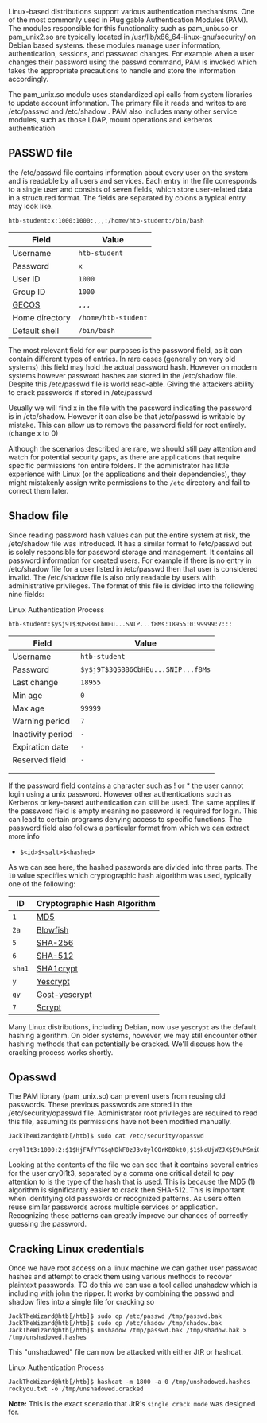 

Linux-based distributions support various authentication mechanisms. One of the most commonly used in Plug gable Authentication Modules (PAM). The modules responsible for this functionality such as pam_unix.so or pam_unix2.so are typically located in /usr/lib/x86_64-linux-gnu/security/ on Debian based systems. these modules manage user information, authentication, sessions, and password changes. For example when a user changes their password using the passwd command, PAM is invoked which takes the appropriate precautions to handle and store the information accordingly. 

The pam_unix.so module uses standardized api calls from system libraries to update account information. The primary file it reads and writes to are /etc/passwd and /etc/shadow . PAM also includes many other service modules, such as those LDAP, mount operations and kerberos authentication


## PASSWD file

the /etc/passwd file contains information about every user on the system and is readable by all users and services. Each entry in the file corresponds to a single user and consists of seven fields, which store user-related data in a structured format. The fields are separated by colons a typical entry may look like.

```shell-session
htb-student:x:1000:1000:,,,:/home/htb-student:/bin/bash
```

|Field|Value|
|---|---|
|Username|`htb-student`|
|Password|`x`|
|User ID|`1000`|
|Group ID|`1000`|
|[GECOS](https://en.wikipedia.org/wiki/Gecos_field)|`,,,`|
|Home directory|`/home/htb-student`|
|Default shell|`/bin/bash`|


The most relevant field for our purposes is the password field, as it can contain different types of entries. In rare cases (generally on very old systems) this field may hold the actual password hash. However on modern systems however password hashes are stored in the /etc/shadow file. Despite this /etc/passwd file is world read-able. Giving the attackers ability to crack passwords if stored in /etc/passwd


Usually we will find x in the file with the password indicating the password is in /etc/shadow. However it can also be that /etc/passwd is writable
by mistake. This can allow us to remove the password field for root entirely. (change x to 0)

Although the scenarios described are rare, we should still pay attention and watch for potential security gaps, as there are applications that require specific permissions fon entire folders. If the administrator has little experience with Linux (or the applications and their dependencies), they might mistakenly assign write permissions to the `/etc` directory and fail to correct them later.



## Shadow file

Since reading password hash values can put the entire system at risk, the /etc/shadow file was introduced. It has a similar format to /etc/passwd but is solely responsible for password storage and management. It contains all password information for created users. For example if there is no entry in /etc/shadow file for a user listed in /etc/passwd then that user is considered invalid. The /etc/shadow file is also only readable by users with administrative privileges. The format of this file is divided into the following nine fields:

Linux Authentication Process

```shell-session
htb-student:$y$j9T$3QSBB6CbHEu...SNIP...f8Ms:18955:0:99999:7:::
```

| Field             | Value                              |
| ----------------- | ---------------------------------- |
| Username          | `htb-student`                      |
| Password          | `$y$j9T$3QSBB6CbHEu...SNIP...f8Ms` |
| Last change       | `18955`                            |
| Min age           | `0`                                |
| Max age           | `99999`                            |
| Warning period    | `7`                                |
| Inactivity period | `-`                                |
| Expiration date   | `-`                                |
| Reserved field    | `-`                                |
|                   |                                    |
|                   |                                    |

If the password field contains a character such as ! or * the user cannot login using a unix password. However other authentications such as Kerberos or key-based authentication can still be used. The same applies if the password field is empty meaning no password is required for login. This can lead to certain programs denying access to specific functions. The password field also follows a particular format from which we can extract more info

- `$<id>$<salt>$<hashed>`

As we can see here, the hashed passwords are divided into three parts. The `ID` value specifies which cryptographic hash algorithm was used, typically one of the following:

|ID|Cryptographic Hash Algorithm|
|---|---|
|`1`|[MD5](https://en.wikipedia.org/wiki/MD5)|
|`2a`|[Blowfish](https://en.wikipedia.org/wiki/Blowfish_\(cipher\))|
|`5`|[SHA-256](https://en.wikipedia.org/wiki/SHA-2)|
|`6`|[SHA-512](https://en.wikipedia.org/wiki/SHA-2)|
|`sha1`|[SHA1crypt](https://en.wikipedia.org/wiki/SHA-1)|
|`y`|[Yescrypt](https://github.com/openwall/yescrypt)|
|`gy`|[Gost-yescrypt](https://www.openwall.com/lists/yescrypt/2019/06/30/1)|
|`7`|[Scrypt](https://en.wikipedia.org/wiki/Scrypt)|

Many Linux distributions, including Debian, now use `yescrypt` as the default hashing algorithm. On older systems, however, we may still encounter other hashing methods that can potentially be cracked. We'll discuss how the cracking process works shortly.


## Opasswd

The PAM library (pam_unix.so) can prevent users from reusing old passwords. These previous passwords are stored in the /etc/security/opasswd file. Administrator root privileges are required to read this file, assuming its permissions have not been modified manually.

```shell-session
JackTheWizard@htb[/htb]$ sudo cat /etc/security/opasswd

cry0l1t3:1000:2:$1$HjFAfYTG$qNDkF0zJ3v8ylCOrKB0kt0,$1$kcUjWZJX$E9uMSmiQeRh4pAAgzuvkq1
```


Looking at the contents of the file we can see that it contains several entries for the user cry0l1t3, separated by a comma one critical detail to pay attention to is the type of the hash that is used. This is because the MD5 ($1$) algorithm is significantly easier to crack then SHA-512. This is important when identifying old passwords or recognized patterns. As users often reuse similar passwords across multiple services or application. Recognizing these patterns can greatly improve our chances of correctly guessing the password.




## Cracking Linux credentials

Once we have root access on a linux machine we can gather user password hashes and attempt to crack them using various methods to recover plaintext passwords. TO do this we can use a tool called unshadow which is including with john the ripper. It works by combining the passwd and shadow files into a single file for cracking so 

```shell-session
JackTheWizard@htb[/htb]$ sudo cp /etc/passwd /tmp/passwd.bak 
JackTheWizard@htb[/htb]$ sudo cp /etc/shadow /tmp/shadow.bak 
JackTheWizard@htb[/htb]$ unshadow /tmp/passwd.bak /tmp/shadow.bak > /tmp/unshadowed.hashes
```

This "unshadowed" file can now be attacked with either JtR or hashcat.

Linux Authentication Process

```shell-session
JackTheWizard@htb[/htb]$ hashcat -m 1800 -a 0 /tmp/unshadowed.hashes rockyou.txt -o /tmp/unshadowed.cracked
```

**Note:** This is the exact scenario that JtR's `single crack mode` was designed for.


